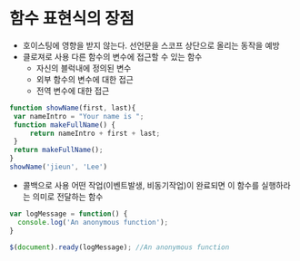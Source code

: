 # 함수 표현식의 장점
- 호이스팅에 영향을 받지 않는다.
선언문을 스코프 상단으로 올리는 동작을 예방
- 클로져로 사용
다른 함수의 변수에 접근할 수 있는 함수
  - 자신의 블럭내에 정의된 변수
  - 외부 함수의 변수에 대한 접근
  - 전역 변수에 대한 접근
```js
function showName(first, last){
 var nameIntro = "Your name is ";
 function makeFullName() {
     return nameIntro + first + last;
 }
 return makeFullName();
}
showName('jieun', 'Lee')

```
- 콜백으로 사용
어떤 작업(이벤트발생, 비동기작업)이 완료되면 이 함수를 실행하라는 의미로 전달하는 함수
```js
var logMessage = function() {
  console.log('An anonymous function'); 
}

$(document).ready(logMessage); //An anonymous function
```